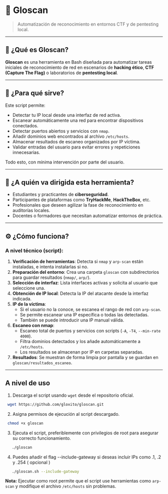 # 🔐 Gloscan

> Automatización de reconocimiento en entornos CTF y de pentesting local.

---

## 📌 ¿Qué es Gloscan?

**Gloscan** es una herramienta en Bash diseñada para automatizar tareas iniciales de reconocimiento de red en escenarios de **hacking ético**, **CTF (Capture The Flag)** o laboratorios de **pentesting local**.

---

## 🎯 ¿Para qué sirve?

Este script permite:

- Detectar tu IP local desde una interfaz de red activa.
- Escanear automáticamente una red para encontrar dispositivos conectados.
- Detectar puertos abiertos y servicios con `nmap`.
- Añadir dominios web encontrados al archivo `/etc/hosts`.
- Almacenar resultados de escaneo organizados por IP víctima.
- Validar entradas del usuario para evitar errores y repeticiones innecesarias.

Todo esto, con mínima intervención por parte del usuario.

---

## 👤 ¿A quién va dirigida esta herramienta?

- Estudiantes y practicantes de **ciberseguridad**.
- Participantes de plataformas como **TryHackMe**, **HackTheBox**, etc.
- Profesionales que deseen agilizar la fase de reconocimiento en auditorías locales.
- Docentes o formadores que necesitan automatizar entornos de práctica.

---

## ⚙️ ¿Cómo funciona?

### A nivel técnico (script):

1. **Verificación de herramientas**: Detecta si `nmap` y `arp-scan` están instaladas, e intenta instalarlas si no.
2. **Preparación del entorno**: Crea una carpeta `gloscan` con subdirectorios para guardar resultados (`nmap/`, `arp/`).
3. **Selección de interfaz**: Lista interfaces activas y solicita al usuario que seleccione una.
4. **Obtención de IP local**: Detecta la IP del atacante desde la interfaz indicada.
5. **IP de la víctima**:
   - Si el usuario no la conoce, se escanea el rango de red con `arp-scan`.
   - Se permite escanear una IP específica o todas las detectadas.
   - También se puede introducir una IP manual válida.
6. **Escaneo con nmap**:
   - Escaneo total de puertos y servicios con scripts (`-A`, `-T4`, `--min-rate 4000`).
   - Filtra dominios detectados y los añade automáticamente a `/etc/hosts`.
   - Los resultados se almacenan por IP en carpetas separadas.
7. **Resultados**: Se muestran de forma limpia por pantalla y se guardan en `gloscan/resultados_escaneo`.

---

## A nivel de uso

1. Descarga el script usando `wget` desde el repositorio oficial.
  ``` bash
   wget https://github.com/gloxito/gloscan.git

  ```

2. Asigna permisos de ejecución al script descargado.

  ``` bash
   chmod +x gloscan

  ```
3. Ejecuta el script, preferiblemente con privilegios de root para asegurar su correcto funcionamiento.

``` bash
   ./gloscan

  ```

4. Puedes añadir el flag --include-gateway si deseas incluir IPs como .1, .2 y .254 ( opcional )

``` bash
   ./gloscan.sh --include-gateway

  ```

**Nota:** Ejecutar como root permite que el script use herramientas como `arp-scan` y modifique el archivo `/etc/hosts` sin problemas.
